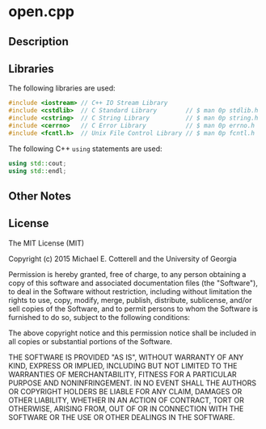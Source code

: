 # open.cpp

## Description

## Libraries

The following libraries are used:

```cpp
#include <iostream> // C++ IO Stream Library      
#include <cstdlib>  // C Standard Library        // $ man 0p stdlib.h
#include <cstring>  // C String Library          // $ man 0p string.h
#include <cerrno>   // C Error Library           // $ man 0p errno.h
#include <fcntl.h>  // Unix File Control Library // $ man 0p fcntl.h
```

The following C++ ```using``` statements are used:

```cpp
using std::cout;
using std::endl;
```

## Other Notes



## License

The MIT License (MIT)

Copyright (c) 2015 Michael E. Cotterell and the University of Georgia

Permission is hereby granted, free of charge, to any person obtaining a copy
of this software and associated documentation files (the "Software"), to deal
in the Software without restriction, including without limitation the rights
to use, copy, modify, merge, publish, distribute, sublicense, and/or sell
copies of the Software, and to permit persons to whom the Software is
furnished to do so, subject to the following conditions:

The above copyright notice and this permission notice shall be included in
all copies or substantial portions of the Software.

THE SOFTWARE IS PROVIDED "AS IS", WITHOUT WARRANTY OF ANY KIND, EXPRESS OR
IMPLIED, INCLUDING BUT NOT LIMITED TO THE WARRANTIES OF MERCHANTABILITY,
FITNESS FOR A PARTICULAR PURPOSE AND NONINFRINGEMENT. IN NO EVENT SHALL THE
AUTHORS OR COPYRIGHT HOLDERS BE LIABLE FOR ANY CLAIM, DAMAGES OR OTHER
LIABILITY, WHETHER IN AN ACTION OF CONTRACT, TORT OR OTHERWISE, ARISING FROM,
OUT OF OR IN CONNECTION WITH THE SOFTWARE OR THE USE OR OTHER DEALINGS IN
THE SOFTWARE.

